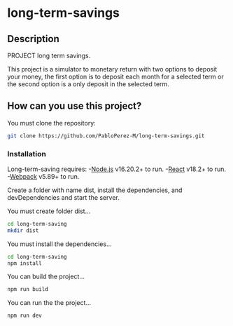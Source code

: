 # long-term-savings

## Description
PROJECT long term savings.

This project is a simulator to monetary return with two options to deposit your money, the first option is to deposit each month for a selected term or the second option is a only deposit in the selected term.

## How can you use this project?

You must clone the repository: 

```sh
git clone https://github.com/PabloPerez-M/long-term-savings.git
```

### Installation

Long-term-saving requires: 
-[Node.js](https://nodejs.org/) v16.20.2+ to run.
-[React](https://react.dev/learn/installation) v18.2+ to run.
-[Webpack](https://webpack.js.org/guides/typescript/) v5.89+ to run.

Create a folder with name dist, install the dependencies, and devDependencies and start the server.

You must create folder dist...
```sh
cd long-term-saving
mkdir dist
```

You must install the dependencies...
```sh
cd long-term-saving
npm install
```

You can build the project...
```sh
npm run build
```

You can run the the project...

```sh
npm run dev
```